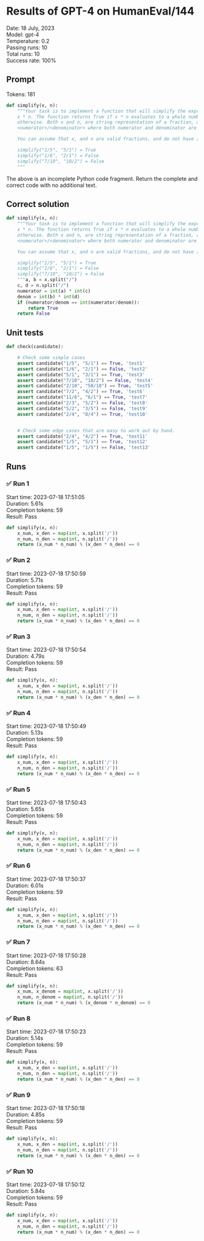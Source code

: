 # Results of GPT-4 on HumanEval/144
Date: 18 July, 2023<br />
Model: gpt-4<br />
Temperature: 0.2<br />
Passing runs: 10<br />
Total runs: 10<br />
Success rate: 100%
## Prompt
Tokens: 181
```python
def simplify(x, n):
    """Your task is to implement a function that will simplify the expression
    x * n. The function returns True if x * n evaluates to a whole number and False
    otherwise. Both x and n, are string representation of a fraction, and have the following format,
    <numerator>/<denominator> where both numerator and denominator are positive whole numbers.

    You can assume that x, and n are valid fractions, and do not have zero as denominator.

    simplify("1/5", "5/1") = True
    simplify("1/6", "2/1") = False
    simplify("7/10", "10/2") = False
    """
```
The above is an incomplete Python code fragment. Return the complete and correct code with no additional text.
## Correct solution
```python
def simplify(x, n):
    """Your task is to implement a function that will simplify the expression
    x * n. The function returns True if x * n evaluates to a whole number and False
    otherwise. Both x and n, are string representation of a fraction, and have the following format,
    <numerator>/<denominator> where both numerator and denominator are positive whole numbers.

    You can assume that x, and n are valid fractions, and do not have zero as denominator.

    simplify("1/5", "5/1") = True
    simplify("1/6", "2/1") = False
    simplify("7/10", "10/2") = False
    """a, b = x.split("/")
    c, d = n.split("/")
    numerator = int(a) * int(c)
    denom = int(b) * int(d)
    if (numerator/denom == int(numerator/denom)):
        return True
    return False
```
## Unit tests
```python
def check(candidate):

    # Check some simple cases
    assert candidate("1/5", "5/1") == True, 'test1'
    assert candidate("1/6", "2/1") == False, 'test2'
    assert candidate("5/1", "3/1") == True, 'test3'
    assert candidate("7/10", "10/2") == False, 'test4'
    assert candidate("2/10", "50/10") == True, 'test5'
    assert candidate("7/2", "4/2") == True, 'test6'
    assert candidate("11/6", "6/1") == True, 'test7'
    assert candidate("2/3", "5/2") == False, 'test8'
    assert candidate("5/2", "3/5") == False, 'test9'
    assert candidate("2/4", "8/4") == True, 'test10'


    # Check some edge cases that are easy to work out by hand.
    assert candidate("2/4", "4/2") == True, 'test11'
    assert candidate("1/5", "5/1") == True, 'test12'
    assert candidate("1/5", "1/5") == False, 'test13'
```
## Runs
### ✅ Run 1
Start time: 2023-07-18 17:51:05<br />
Duration: 5.61s<br />
Completion tokens: 59<br />
Result: Pass
```python
def simplify(x, n):
    x_num, x_den = map(int, x.split('/'))
    n_num, n_den = map(int, n.split('/'))
    return (x_num * n_num) % (x_den * n_den) == 0
```
### ✅ Run 2
Start time: 2023-07-18 17:50:59<br />
Duration: 5.71s<br />
Completion tokens: 59<br />
Result: Pass
```python
def simplify(x, n):
    x_num, x_den = map(int, x.split('/'))
    n_num, n_den = map(int, n.split('/'))
    return (x_num * n_num) % (x_den * n_den) == 0
```
### ✅ Run 3
Start time: 2023-07-18 17:50:54<br />
Duration: 4.79s<br />
Completion tokens: 59<br />
Result: Pass
```python
def simplify(x, n):
    x_num, x_den = map(int, x.split('/'))
    n_num, n_den = map(int, n.split('/'))
    return (x_num * n_num) % (x_den * n_den) == 0
```
### ✅ Run 4
Start time: 2023-07-18 17:50:49<br />
Duration: 5.13s<br />
Completion tokens: 59<br />
Result: Pass
```python
def simplify(x, n):
    x_num, x_den = map(int, x.split('/'))
    n_num, n_den = map(int, n.split('/'))
    return (x_num * n_num) % (x_den * n_den) == 0
```
### ✅ Run 5
Start time: 2023-07-18 17:50:43<br />
Duration: 5.65s<br />
Completion tokens: 59<br />
Result: Pass
```python
def simplify(x, n):
    x_num, x_den = map(int, x.split('/'))
    n_num, n_den = map(int, n.split('/'))
    return (x_num * n_num) % (x_den * n_den) == 0
```
### ✅ Run 6
Start time: 2023-07-18 17:50:37<br />
Duration: 6.01s<br />
Completion tokens: 59<br />
Result: Pass
```python
def simplify(x, n):
    x_num, x_den = map(int, x.split('/'))
    n_num, n_den = map(int, n.split('/'))
    return (x_num * n_num) % (x_den * n_den) == 0
```
### ✅ Run 7
Start time: 2023-07-18 17:50:28<br />
Duration: 8.64s<br />
Completion tokens: 63<br />
Result: Pass
```python
def simplify(x, n):
    x_num, x_denom = map(int, x.split('/'))
    n_num, n_denom = map(int, n.split('/'))
    return (x_num * n_num) % (x_denom * n_denom) == 0
```
### ✅ Run 8
Start time: 2023-07-18 17:50:23<br />
Duration: 5.14s<br />
Completion tokens: 59<br />
Result: Pass
```python
def simplify(x, n):
    x_num, x_den = map(int, x.split('/'))
    n_num, n_den = map(int, n.split('/'))
    return (x_num * n_num) % (x_den * n_den) == 0
```
### ✅ Run 9
Start time: 2023-07-18 17:50:18<br />
Duration: 4.85s<br />
Completion tokens: 59<br />
Result: Pass
```python
def simplify(x, n):
    x_num, x_den = map(int, x.split('/'))
    n_num, n_den = map(int, n.split('/'))
    return (x_num * n_num) % (x_den * n_den) == 0
```
### ✅ Run 10
Start time: 2023-07-18 17:50:12<br />
Duration: 5.84s<br />
Completion tokens: 59<br />
Result: Pass
```python
def simplify(x, n):
    x_num, x_den = map(int, x.split('/'))
    n_num, n_den = map(int, n.split('/'))
    return (x_num * n_num) % (x_den * n_den) == 0
```
